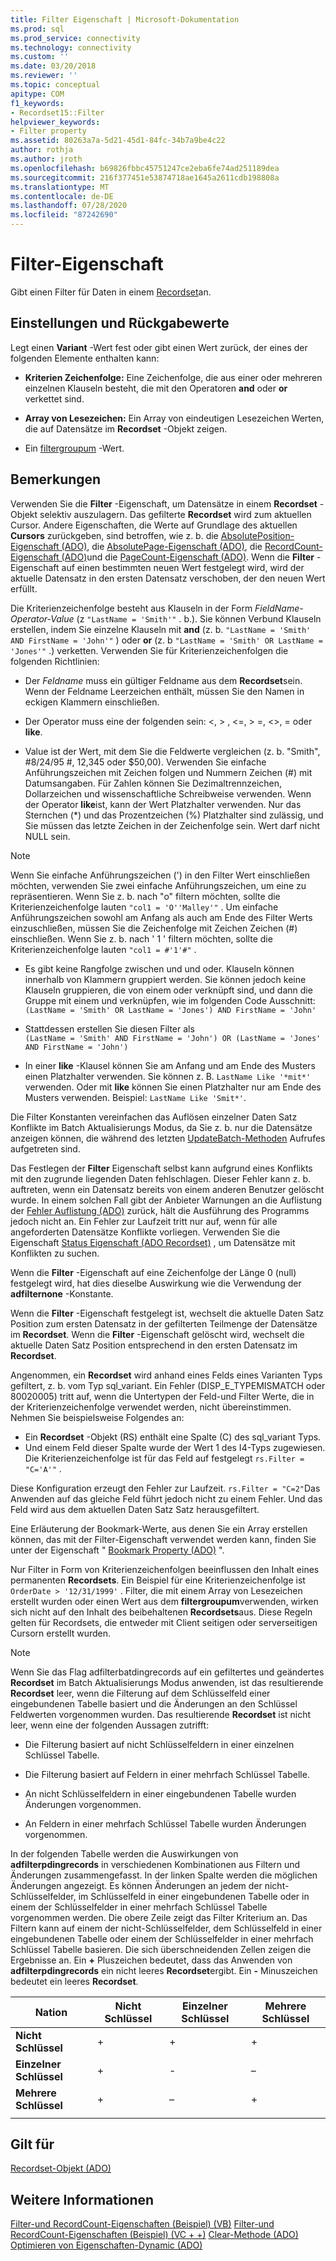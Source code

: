 ```yaml
---
title: Filter Eigenschaft | Microsoft-Dokumentation
ms.prod: sql
ms.prod_service: connectivity
ms.technology: connectivity
ms.custom: ''
ms.date: 03/20/2018
ms.reviewer: ''
ms.topic: conceptual
apitype: COM
f1_keywords:
- Recordset15::Filter
helpviewer_keywords:
- Filter property
ms.assetid: 80263a7a-5d21-45d1-84fc-34b7a9be4c22
author: rothja
ms.author: jroth
ms.openlocfilehash: b69826fbbc45751247ce2eba6fe74ad251189dea
ms.sourcegitcommit: 216f377451e53874718ae1645a2611cdb198808a
ms.translationtype: MT
ms.contentlocale: de-DE
ms.lasthandoff: 07/28/2020
ms.locfileid: "87242690"
---
```

# <a name="filter-property"></a>Filter-Eigenschaft
Gibt einen Filter für Daten in einem [Recordset](../../../ado/reference/ado-api/recordset-object-ado.md)an.  
  
## <a name="settings-and-return-values"></a>Einstellungen und Rückgabewerte

Legt einen **Variant** -Wert fest oder gibt einen Wert zurück, der eines der folgenden Elemente enthalten kann:  
  
-   **Kriterien Zeichenfolge:** Eine Zeichenfolge, die aus einer oder mehreren einzelnen Klauseln besteht, die mit den Operatoren **and** oder **or** verkettet sind.  
  
-   **Array von Lesezeichen:** Ein Array von eindeutigen Lesezeichen Werten, die auf Datensätze im **Recordset** -Objekt zeigen.  
  
-   Ein [filtergroupum](../../../ado/reference/ado-api/filtergroupenum.md) -Wert.  
  
## <a name="remarks"></a>Bemerkungen

Verwenden Sie die **Filter** -Eigenschaft, um Datensätze in einem **Recordset** -Objekt selektiv auszulagern. Das gefilterte **Recordset** wird zum aktuellen Cursor. Andere Eigenschaften, die Werte auf Grundlage des aktuellen **Cursors** zurückgeben, sind betroffen, wie z. b. die [AbsolutePosition-Eigenschaft (ADO)](../../../ado/reference/ado-api/absoluteposition-property-ado.md), die [AbsolutePage-Eigenschaft (ADO)](../../../ado/reference/ado-api/absolutepage-property-ado.md), die [RecordCount-Eigenschaft (ADO)](../../../ado/reference/ado-api/recordcount-property-ado.md)und die [PageCount-Eigenschaft (ADO)](../../../ado/reference/ado-api/pagecount-property-ado.md). Wenn die **Filter** -Eigenschaft auf einen bestimmten neuen Wert festgelegt wird, wird der aktuelle Datensatz in den ersten Datensatz verschoben, der den neuen Wert erfüllt.
  
Die Kriterienzeichenfolge besteht aus Klauseln in der Form *FieldName-Operator-Value* (z `"LastName = 'Smith'"` . b.). Sie können Verbund Klauseln erstellen, indem Sie einzelne Klauseln mit **and** (z. b. `"LastName = 'Smith' AND FirstName = 'John'"` ) oder **or** (z. b `"LastName = 'Smith' OR LastName = 'Jones'"` .) verketten. Verwenden Sie für Kriterienzeichenfolgen die folgenden Richtlinien:

-   Der *Feldname* muss ein gültiger Feldname aus dem **Recordset**sein. Wenn der Feldname Leerzeichen enthält, müssen Sie den Namen in eckigen Klammern einschließen.  
  
-   Der Operator muss eine der folgenden sein: \<, > , \<=, > =,  <>, = oder **like**.  
  
-   Value ist der Wert, mit dem Sie die Feldwerte vergleichen (z. b. "Smith", #8/24/95 #, 12,345 oder $50,00). Verwenden Sie einfache Anführungszeichen mit Zeichen folgen und Nummern Zeichen (#) mit Datumsangaben. Für Zahlen können Sie Dezimaltrennzeichen, Dollarzeichen und wissenschaftliche Schreibweise verwenden. Wenn der Operator **like**ist, kann der Wert Platzhalter verwenden. Nur das Sternchen (*) und das Prozentzeichen (%) Platzhalter sind zulässig, und Sie müssen das letzte Zeichen in der Zeichenfolge sein. Wert darf nicht NULL sein.  
  
> [!NOTE]
>  Wenn Sie einfache Anführungszeichen (') in den Filter Wert einschließen möchten, verwenden Sie zwei einfache Anführungszeichen, um eine zu repräsentieren. Wenn Sie z. b. nach "o" filtern möchten, sollte die Kriterienzeichenfolge lauten `"col1 = 'O''Malley'"` . Um einfache Anführungszeichen sowohl am Anfang als auch am Ende des Filter Werts einzuschließen, müssen Sie die Zeichenfolge mit Zeichen Zeichen (#) einschließen. Wenn Sie z. b. nach ' 1 ' filtern möchten, sollte die Kriterienzeichenfolge lauten `"col1 = #'1'#"` .  
  
-   Es gibt keine Rangfolge zwischen und und oder. Klauseln können innerhalb von Klammern gruppiert werden. Sie können jedoch keine Klauseln gruppieren, die von einem oder verknüpft sind, und dann die Gruppe mit einem und verknüpfen, wie im folgenden Code Ausschnitt:  
 `(LastName = 'Smith' OR LastName = 'Jones') AND FirstName = 'John'`  
  
-   Stattdessen erstellen Sie diesen Filter als  
 `(LastName = 'Smith' AND FirstName = 'John') OR (LastName = 'Jones' AND FirstName = 'John')`  
  
-   In einer **like** -Klausel können Sie am Anfang und am Ende des Musters einen Platzhalter verwenden. Sie können z. B. `LastName Like '*mit*'` verwenden. Oder mit **like** können Sie einen Platzhalter nur am Ende des Musters verwenden. Beispiel: `LastName Like 'Smit*'`.  
  
 Die Filter Konstanten vereinfachen das Auflösen einzelner Daten Satz Konflikte im Batch Aktualisierungs Modus, da Sie z. b. nur die Datensätze anzeigen können, die während des letzten [UpdateBatch-Methoden](../../../ado/reference/ado-api/updatebatch-method.md) Aufrufes aufgetreten sind.  
  
Das Festlegen der **Filter** Eigenschaft selbst kann aufgrund eines Konflikts mit den zugrunde liegenden Daten fehlschlagen. Dieser Fehler kann z. b. auftreten, wenn ein Datensatz bereits von einem anderen Benutzer gelöscht wurde. In einem solchen Fall gibt der Anbieter Warnungen an die Auflistung der [Fehler Auflistung (ADO)](../../../ado/reference/ado-api/errors-collection-ado.md) zurück, hält die Ausführung des Programms jedoch nicht an. Ein Fehler zur Laufzeit tritt nur auf, wenn für alle angeforderten Datensätze Konflikte vorliegen. Verwenden Sie die Eigenschaft [Status Eigenschaft (ADO Recordset)](../../../ado/reference/ado-api/status-property-ado-recordset.md) , um Datensätze mit Konflikten zu suchen.  
  
Wenn die **Filter** -Eigenschaft auf eine Zeichenfolge der Länge 0 (null) festgelegt wird, hat dies dieselbe Auswirkung wie die Verwendung der **adfilternone** -Konstante.
  
Wenn die **Filter** -Eigenschaft festgelegt ist, wechselt die aktuelle Daten Satz Position zum ersten Datensatz in der gefilterten Teilmenge der Datensätze im **Recordset**. Wenn die **Filter** -Eigenschaft gelöscht wird, wechselt die aktuelle Daten Satz Position entsprechend in den ersten Datensatz im **Recordset**.

Angenommen, ein **Recordset** wird anhand eines Felds eines Varianten Typs gefiltert, z. b. vom Typ sql_variant. Ein Fehler (DISP_E_TYPEMISMATCH oder 80020005) tritt auf, wenn die Untertypen der Feld-und Filter Werte, die in der Kriterienzeichenfolge verwendet werden, nicht übereinstimmen. Nehmen Sie beispielsweise Folgendes an:

- Ein **Recordset** -Objekt (RS) enthält eine Spalte (C) des sql_variant Typs.
- Und einem Feld dieser Spalte wurde der Wert 1 des I4-Typs zugewiesen. Die Kriterienzeichenfolge ist für das Feld auf festgelegt `rs.Filter = "C='A'"` .

Diese Konfiguration erzeugt den Fehler zur Laufzeit. `rs.Filter = "C=2"`Das Anwenden auf das gleiche Feld führt jedoch nicht zu einem Fehler. Und das Feld wird aus dem aktuellen Daten Satz Satz herausgefiltert.

Eine Erläuterung der Bookmark-Werte, aus denen Sie ein Array erstellen können, das mit der Filter-Eigenschaft verwendet werden kann, finden Sie unter der Eigenschaft " [Bookmark Property (ADO)](../../../ado/reference/ado-api/bookmark-property-ado.md) ".

Nur Filter in Form von Kriterienzeichenfolgen beeinflussen den Inhalt eines permanenten **Recordsets**. Ein Beispiel für eine Kriterienzeichenfolge ist `OrderDate > '12/31/1999'` . Filter, die mit einem Array von Lesezeichen erstellt wurden oder einen Wert aus dem **filtergroupum**verwenden, wirken sich nicht auf den Inhalt des beibehaltenen **Recordsets**aus. Diese Regeln gelten für Recordsets, die entweder mit Client seitigen oder serverseitigen Cursorn erstellt wurden.
  
> [!NOTE]
>  Wenn Sie das Flag adfilterbatdingrecords auf ein gefiltertes und geändertes **Recordset** im Batch Aktualisierungs Modus anwenden, ist das resultierende **Recordset** leer, wenn die Filterung auf dem Schlüsselfeld einer eingebundenen Tabelle basiert und die Änderungen an den Schlüssel Feldwerten vorgenommen wurden. Das resultierende **Recordset** ist nicht leer, wenn eine der folgenden Aussagen zutrifft:  
  
-   Die Filterung basiert auf nicht Schlüsselfeldern in einer einzelnen Schlüssel Tabelle.  
  
-   Die Filterung basiert auf Feldern in einer mehrfach Schlüssel Tabelle.  
  
-   An nicht Schlüsselfeldern in einer eingebundenen Tabelle wurden Änderungen vorgenommen.  
  
-   An Feldern in einer mehrfach Schlüssel Tabelle wurden Änderungen vorgenommen.  
  
In der folgenden Tabelle werden die Auswirkungen von **adfilterpdingrecords** in verschiedenen Kombinationen aus Filtern und Änderungen zusammengefasst. In der linken Spalte werden die möglichen Änderungen angezeigt. Es können Änderungen an jedem der nicht-Schlüsselfelder, im Schlüsselfeld in einer eingebundenen Tabelle oder in einem der Schlüsselfelder in einer mehrfach Schlüssel Tabelle vorgenommen werden. Die obere Zeile zeigt das Filter Kriterium an. Das Filtern kann auf einem der nicht-Schlüsselfelder, dem Schlüsselfeld in einer eingebundenen Tabelle oder einem der Schlüsselfelder in einer mehrfach Schlüssel Tabelle basieren. Die sich überschneidenden Zellen zeigen die Ergebnisse an. Ein **+** Pluszeichen bedeutet, dass das Anwenden von **adfilterpdingrecords** ein nicht leeres **Recordset**ergibt. Ein **-** Minuszeichen bedeutet ein leeres **Recordset**.  
  
|Nation|Nicht Schlüssel|Einzelner Schlüssel|Mehrere Schlüssel|
|-|--------------|----------------|-------------------|
|**Nicht Schlüssel**|+|+|+|
|**Einzelner Schlüssel**|+|-|–|
|**Mehrere Schlüssel**|+|–|+|
|||||
  
## <a name="applies-to"></a>Gilt für

[Recordset-Objekt (ADO)](../../../ado/reference/ado-api/recordset-object-ado.md)  
  
## <a name="see-also"></a>Weitere Informationen

[Filter-und RecordCount-Eigenschaften (Beispiel) (VB)](../../../ado/reference/ado-api/filter-and-recordcount-properties-example-vb.md) 
 [Filter-und RecordCount-Eigenschaften (Beispiel) (VC + +)](../../../ado/reference/ado-api/filter-and-recordcount-properties-example-vc.md) 
 [Clear-Methode (ADO)](../../../ado/reference/ado-api/clear-method-ado.md) 
 [Optimieren von Eigenschaften-Dynamic (ADO)](../../../ado/reference/ado-api/optimize-property-dynamic-ado.md)
